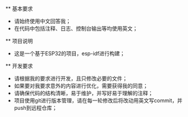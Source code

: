 ** 基本要求
- 请始终使用中文回答我；
- 在代码中包括注释、日志、控制台输出等均使用英文；

** 项目说明
- 这是一个基于ESP32的项目，esp-idf进行构建；

** 开发要求
- 请根据我的要求进行开发，且只修改必要的文件；
- 如果要对我要求意外的内容进行优化，需要获得我的同意；
- 请确保代码的结构清晰，易于维护，并写好易于理解的注释；
- 项目使用git进行版本管理，请在每一轮修改后将改动用英文写commit，并push到远程仓库；
